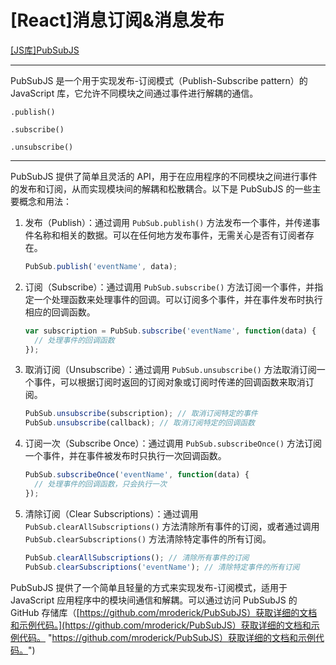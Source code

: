 # \[React]消息订阅&消息发布

[\[JS库\]PubSubJS](\[JS库]PubSubJS_xPdUSX2Zq1GZCEBDd9RK4.md "\[JS库]PubSubJS")

***

PubSubJS 是一个用于实现发布-订阅模式（Publish-Subscribe pattern）的 JavaScript 库，它允许不同模块之间通过事件进行解耦的通信。

`.publish()`

`.subscribe()`

`.unsubscribe()`

***



PubSubJS 提供了简单且灵活的 API，用于在应用程序的不同模块之间进行事件的发布和订阅，从而实现模块间的解耦和松散耦合。以下是 PubSubJS 的一些主要概念和用法：

1.  发布（Publish）：通过调用 `PubSub.publish()` 方法发布一个事件，并传递事件名称和相关的数据。可以在任何地方发布事件，无需关心是否有订阅者存在。
    ```javascript
    PubSub.publish('eventName', data);
    ```
2.  订阅（Subscribe）：通过调用 `PubSub.subscribe()` 方法订阅一个事件，并指定一个处理函数来处理事件的回调。可以订阅多个事件，并在事件发布时执行相应的回调函数。
    ```javascript
    var subscription = PubSub.subscribe('eventName', function(data) {
      // 处理事件的回调函数
    });
    ```
3.  取消订阅（Unsubscribe）：通过调用 `PubSub.unsubscribe()` 方法取消订阅一个事件，可以根据订阅时返回的订阅对象或订阅时传递的回调函数来取消订阅。
    ```javascript
    PubSub.unsubscribe(subscription); // 取消订阅特定的事件
    PubSub.unsubscribe(callback); // 取消订阅特定的回调函数
    ```
4.  订阅一次（Subscribe Once）：通过调用 `PubSub.subscribeOnce()` 方法订阅一个事件，并在事件被发布时只执行一次回调函数。
    ```javascript
    PubSub.subscribeOnce('eventName', function(data) {
      // 处理事件的回调函数，只会执行一次
    });
    ```
5.  清除订阅（Clear Subscriptions）：通过调用 `PubSub.clearAllSubscriptions()` 方法清除所有事件的订阅，或者通过调用 `PubSub.clearSubscriptions()` 方法清除特定事件的所有订阅。
    ```javascript
    PubSub.clearAllSubscriptions(); // 清除所有事件的订阅
    PubSub.clearSubscriptions('eventName'); // 清除特定事件的所有订阅
    ```

PubSubJS 提供了一个简单且轻量的方式来实现发布-订阅模式，适用于 JavaScript 应用程序中的模块间通信和解耦。可以通过访问 PubSubJS 的 GitHub 存储库（[https://github.com/mroderick/PubSubJS）获取详细的文档和示例代码。](https://github.com/mroderick/PubSubJS）获取详细的文档和示例代码。 "https://github.com/mroderick/PubSubJS）获取详细的文档和示例代码。")
